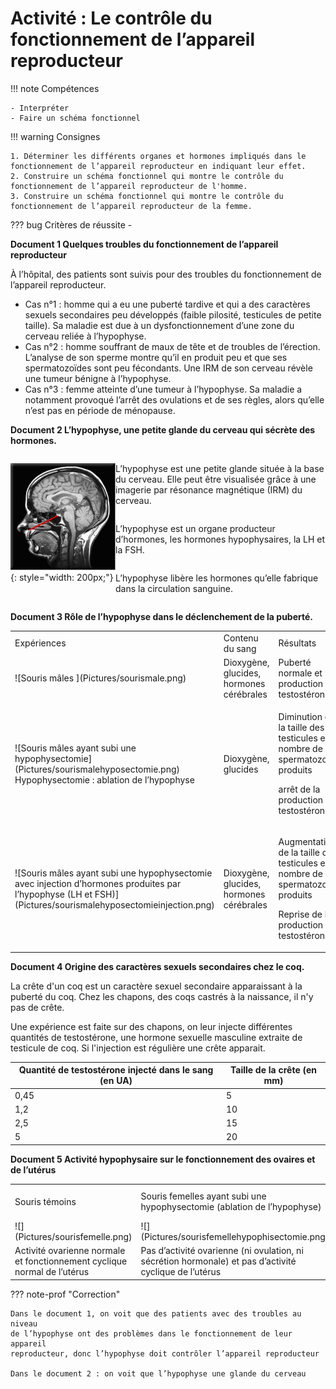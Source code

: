 # Activité : Le contrôle du fonctionnement de l’appareil reproducteur

!!! note Compétences

    - Interpréter 
    - Faire un schéma fonctionnel

!!! warning Consignes

    1. Déterminer les différents organes et hormones impliqués dans le fonctionnement de l’appareil reproducteur en indiquant leur effet.
    2. Construire un schéma fonctionnel qui montre le contrôle du fonctionnement de l’appareil reproducteur de l'homme.
    3. Construire un schéma fonctionnel qui montre le contrôle du fonctionnement de l’appareil reproducteur de la femme.
    
??? bug Critères de réussite
    - 


**Document 1 Quelques troubles du fonctionnement de l’appareil reproducteur**

À l’hôpital, des patients sont suivis pour des troubles du fonctionnement de l’appareil reproducteur.

-   Cas n°1 : homme qui a eu une puberté tardive et qui a des caractères
    sexuels secondaires peu développés (faible pilosité, testicules de
    petite taille). Sa maladie est due à un dysfonctionnement d’une zone
    du cerveau reliée à l’hypophyse.
-   Cas n°2 : homme souffrant de maux de tête et de troubles de
    l’érection. L’analyse de son sperme montre qu’il en produit peu et
    que ses spermatozoïdes sont peu fécondants. Une IRM de son cerveau
    révèle une tumeur bénigne à l’hypophyse.
-   Cas n°3 : femme atteinte d’une tumeur à l’hypophyse. Sa maladie a
    notamment provoqué l’arrêt des ovulations et de ses règles, alors
    qu’elle n’est pas en période de ménopause.


**Document 2 L’hypophyse, une petite glande du cerveau qui sécrète des hormones.**

<div markdown style="display:flex; flex-direction: row;">

<div markdown style="display:flex; flex: 1 1 0; flex-direction: row;">

![](Pictures/hypophyse.png){: style="width: 200px;"}
</div>


<div markdown style="display:flex; flex: 2 1 0; flex-direction: column;">

L’hypophyse est une petite glande située à la base du cerveau. Elle peut être visualisée grâce à une imagerie par résonance magnétique (IRM) du cerveau.

L’hypophyse est un organe producteur d’hormones, les hormones hypophysaires, la LH et la FSH.

L’hypophyse libère les hormones qu’elle fabrique dans la circulation sanguine.

</div>
</div>

**Document 3 Rôle de l’hypophyse dans le déclenchement de la puberté.**

<table markdown>
<tbody markdown >
<tr >
<td>Expériences</td>
<td>Contenu du sang</td>
<td>Résultats</td>
</tr>
<tr markdown>
<td markdown>
![Souris mâles ](Pictures/sourismale.png)</td>
<td>Dioxygène, glucides, hormones cérébrales</td>
<td>Puberté normale et production de testostérone</td>
</tr>
<tr markdown>
<td markdown > ![Souris mâles ayant subi une
hypophysectomie](Pictures/sourismalehyposectomie.png) 
Hypophysectomie : ablation de l’hypophyse</td>
<td>Dioxygène, glucides</td>
<td><p>Diminution de la taille des testicules et du nombre de
spermatozoïdes produits</p>
<p>arrêt de la production de testostérone</p></td>
</tr>
<tr markdown>
<td markdown >![Souris mâles ayant subi une hypophysectomie avec injection d’hormones produites par
l’hypophyse (LH et FSH)](Pictures/sourismalehyposectomieinjection.png)
</td>
<td>Dioxygène, glucides, hormones cérébrales</td>
<td><p>Augmentation de la taille des testicules et du nombre de
spermatozoïdes produits</p>
<p>Reprise de la production de testostérone</p></td>
</tr>
</tbody>
</table>

**Document 4 Origine des caractères sexuels secondaires chez le coq.**

La crête d'un coq est un caractère sexuel secondaire apparaissant à la puberté du coq.
Chez les chapons, des coqs castrés à la naissance, il n'y pas de crête.

Une expérience est faite sur des chapons, on leur injecte différentes quantités de testostérone, une hormone sexuelle masculine extraite de testicule de coq. Si l'injection est régulière une crête apparait.


| Quantité de testostérone injecté dans le sang (en UA) |Taille de la crête (en mm) |
|--|--|
|0,45| 5|
|1,2|10|
|2,5|15|
|5|20|



**Document 5 Activité hypophysaire sur le fonctionnement des ovaires et de l’utérus**

<table markdown >
<tbody markdown >
<tr markdown class="odd">
<td>Souris témoins</td>
<td>Souris femelles ayant subi une hypophysectomie (ablation de l’hypophyse)</td>
<td>Souris femelles ayant subi une hypophysectomie avec injection d’hormones produites par l’hypophyse (LH et FSH)</td>
<td>Ovariectomie et hypophysectomieavec injection d’hormones produites par l’hypophyse (LH et FSH)</td>
</tr>
<tr markdown class="even">
<td markdown>![](Pictures/sourisfemelle.png)</td>
<td markdown>![](Pictures/sourisfemellehypophisectomie.png)</td>
<td markdown>![](Pictures/sourisfemellehypophisectomieinjection.png)</td>
<td markdown>![](Pictures/sourisfemellehypophisectomieinjection.png)</td>
</tr>
<tr class="odd">
<td>Activité ovarienne normale et fonctionnement cyclique normal de l’utérus
</td>
<td>Pas d’activité ovarienne (ni ovulation, ni sécrétion hormonale) et pas d’activité cyclique de l’utérus</td>
<td>Reprise d’activité des ovaires (ovulation et sécrétion hormonale) et de l’activité
cyclique de l’utérus</td>
<td>Pas d’activité ovarienne et pas d’activité cyclique de l’utérus</td>
</tr>
</tbody>
</table>

??? note-prof "Correction"

    Dans le document 1, on voit que des patients avec des troubles au niveau
    de l’hypophyse ont des problèmes dans le fonctionnement de leur appareil
    reproducteur, donc l’hypophyse doit contrôler l’appareil reproducteur

    Dans le document 2 : on voit que l’hypophyse une glande du cerveau




